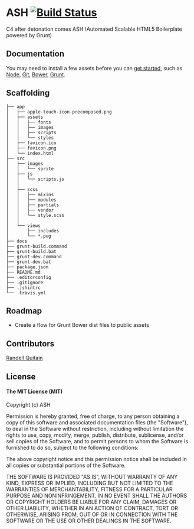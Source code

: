 # ASH [![Build Status](https://travis-ci.org/mugetsu/ash.svg?branch=master)](https://travis-ci.org/mugetsu/ash)

C4 after detonation comes ASH (Automated Scalable HTML5 Boilerplate powered by Grunt)

## Documentation

You may need to install a few assets before you can [get started](https://github.com/mugetsu/ash/blob/master/docs/DOCS.md), such as [Node](http://nodejs.org/), [Git](https://github.com), [Bower](http://bower.io/), [Grunt](http://gruntjs.com/).

## Scaffolding

````
├── app
│   ├── apple-touch-icon-precomposed.png
│   ├── assets
│   │   ├── fonts
│   │   ├── images
│   │   ├── scripts
│   │   └── styles
│   ├── favicon.ico
│   ├── favicon.png
│   └── index.html
├── src
│   ├── images
│   │   └── sprite
│   ├── js
│   │   └── scripts.js
│   │
│   ├── scss
│   │	├── mixins
│   │   ├── modules
│   │   ├── partials
│   │   ├── vendor
│   │   └── style.scss
│   │
│   └── views
│       ├── includes
│       └── *.pug
├── docs
├── grunt-build.command
├── grunt-build.bat
├── grunt-dev.command
├── grunt-dev.bat
├── package.json
├── README.md
├── .editorconfig
├── .gitignore
├── .jshintrc
└── .travis.yml
````

## Roadmap

* Create a flow for Grunt Bower dist files to public assets

## Contributors

[Randell Quitain](//github.com/mugetsu)

## License

#### The MIT License (MIT)

Copyright (c) ASH

Permission is hereby granted, free of charge, to any person obtaining a copy of
this software and associated documentation files (the "Software"), to deal in
the Software without restriction, including without limitation the rights to
use, copy, modify, merge, publish, distribute, sublicense, and/or sell copies
of the Software, and to permit persons to whom the Software is furnished to do
so, subject to the following conditions:

The above copyright notice and this permission notice shall be included in all
copies or substantial portions of the Software.

THE SOFTWARE IS PROVIDED "AS IS", WITHOUT WARRANTY OF ANY KIND, EXPRESS OR
IMPLIED, INCLUDING BUT NOT LIMITED TO THE WARRANTIES OF MERCHANTABILITY,
FITNESS FOR A PARTICULAR PURPOSE AND NONINFRINGEMENT. IN NO EVENT SHALL THE
AUTHORS OR COPYRIGHT HOLDERS BE LIABLE FOR ANY CLAIM, DAMAGES OR OTHER
LIABILITY, WHETHER IN AN ACTION OF CONTRACT, TORT OR OTHERWISE, ARISING FROM,
OUT OF OR IN CONNECTION WITH THE SOFTWARE OR THE USE OR OTHER DEALINGS IN THE
SOFTWARE.

